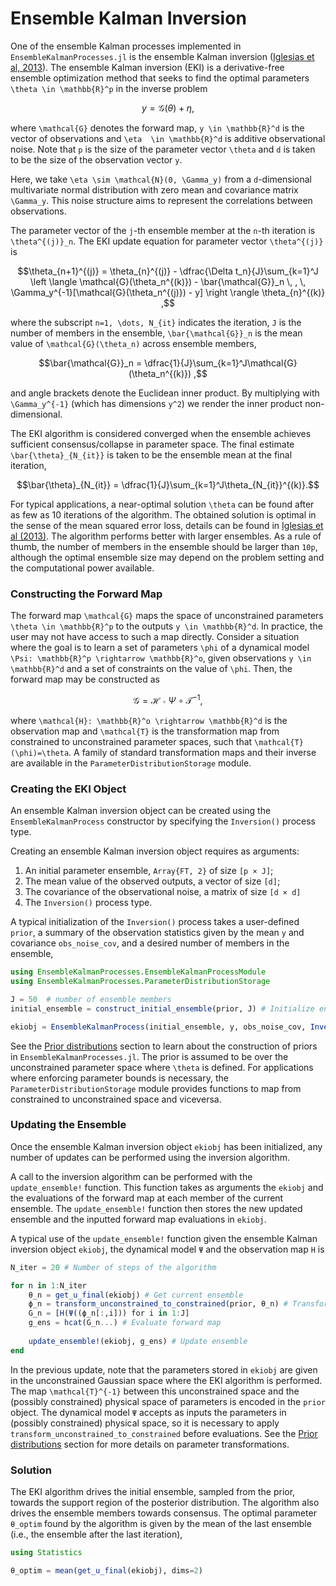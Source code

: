 # Ensemble Kalman Inversion

One of the ensemble Kalman processes implemented in `EnsembleKalmanProcesses.jl` is the ensemble
Kalman inversion ([Iglesias et al, 2013](http://dx.doi.org/10.1088/0266-5611/29/4/045001)).
The ensemble Kalman inversion (EKI) is a derivative-free ensemble optimization method that seeks
to find the optimal parameters ``\theta \in \mathbb{R}^p`` in the inverse problem

```math
y = \mathcal{G}(\theta) + \eta,
```

where ``\mathcal{G}`` denotes the forward map, ``y \in \mathbb{R}^d`` is the vector of observations
and ``\eta  \in \mathbb{R}^d`` is additive observational noise. Note that ``p`` is the
size of the parameter vector ``\theta`` and ``d`` is taken to be the size of the observation
vector ``y``.

Here, we take ``\eta \sim \mathcal{N}(0, \Gamma_y)`` from a ``d``-dimensional multivariate
normal distribution with zero mean and covariance matrix ``\Gamma_y``.  This noise structure
aims to represent the correlations between observations.

The parameter vector of the ``j``-th ensemble member at the ``n``-th iteration is ``\theta^{(j)}_n``. The EKI update equation for parameter vector ``\theta^{(j)}`` is

```math
\theta_{n+1}^{(j)} = \theta_{n}^{(j)} - \dfrac{\Delta t_n}{J}\sum_{k=1}^J \left \langle \mathcal{G}(\theta_n^{(k)}) - \bar{\mathcal{G}}_n \, , \, \Gamma_y^{-1}[\mathcal{G}(\theta_n^{(j)}) - y] \right \rangle \theta_{n}^{(k)} ,
```

where the subscript ``n=1, \dots, N_{it}`` indicates the iteration, ``J`` is the number of
members in the ensemble, ``\bar{\mathcal{G}}_n`` is the mean value of ``\mathcal{G}(\theta_n)``
across ensemble members,

```math
\bar{\mathcal{G}}_n = \dfrac{1}{J}\sum_{k=1}^J\mathcal{G}(\theta_n^{(k)}) ,
```

and angle brackets denote the Euclidean inner product. By multiplying with ``\Gamma_y^{-1}``
(which has dimensions ``y^2``) we render the inner product non-dimensional.

The EKI algorithm is considered converged when the ensemble achieves sufficient consensus/collapse
in parameter space. The final estimate ``\bar{\theta}_{N_{it}}`` is taken to be the ensemble
mean at the final iteration,

```math
\bar{\theta}_{N_{it}} = \dfrac{1}{J}\sum_{k=1}^J\theta_{N_{it}}^{(k)}.
```

For typical applications, a near-optimal solution ``\theta`` can be found after as few as 10 iterations of the algorithm. The obtained solution is optimal in the sense of the mean squared error loss, details can be found in [Iglesias et al (2013)](http://dx.doi.org/10.1088/0266-5611/29/4/045001). The algorithm performs better with larger ensembles. As a rule of thumb, the number of members in the ensemble should be larger than ``10p``, although the optimal ensemble size may depend on the problem setting and the computational power available.

### Constructing the Forward Map

The forward map ``\mathcal{G}`` maps the space of unconstrained parameters ``\theta \in \mathbb{R}^p`` to the outputs ``y \in \mathbb{R}^d``. In practice, the user may not have access to such a map directly. Consider a situation where the goal is to learn a set of parameters ``\phi`` of a dynamical model ``\Psi: \mathbb{R}^p \rightarrow \mathbb{R}^o``, given observations ``y \in \mathbb{R}^d`` and a set of constraints on the value of ``\phi``. Then, the forward map may be constructed as

```math
\mathcal{G} = \mathcal{H} \circ \Psi \circ \mathcal{T}^{-1},
```

where ``\mathcal{H}: \mathbb{R}^o \rightarrow \mathbb{R}^d`` is the observation map and ``\mathcal{T}`` is the transformation map from constrained to unconstrained parameter spaces, such that ``\mathcal{T}(\phi)=\theta``. A family of standard transformation maps and their inverse are available in the `ParameterDistributionStorage` module.

### Creating the EKI Object

An ensemble Kalman inversion object can be created using the `EnsembleKalmanProcess` constructor by specifying the `Inversion()` process type.

Creating an ensemble Kalman inversion object requires as arguments:
 1. An initial parameter ensemble, `Array{FT, 2}` of size `[p × J]`;
 2. The mean value of the observed outputs, a vector of size `[d]`;
 3. The covariance of the observational noise, a matrix of size `[d × d]`
 4. The `Inversion()` process type.

A typical initialization of the `Inversion()` process takes a user-defined `prior`, a summary of the observation statistics given by the mean `y` and covariance `obs_noise_cov`, and a desired number of members in the ensemble,
```julia
using EnsembleKalmanProcesses.EnsembleKalmanProcessModule
using EnsembleKalmanProcesses.ParameterDistributionStorage

J = 50  # number of ensemble members
initial_ensemble = construct_initial_ensemble(prior, J) # Initialize ensemble from prior

ekiobj = EnsembleKalmanProcess(initial_ensemble, y, obs_noise_cov, Inversion())
```

See the [Prior distributions](https://clima.github.io/EnsembleKalmanProcesses.jl/previews/PR21/parameter_distributions/) section to learn about the construction of priors in `EnsembleKalmanProcesses.jl`. The prior is assumed to be over the unconstrained parameter space where ``\theta`` is defined. For applications where enforcing parameter bounds is necessary, the `ParameterDistributionStorage` module provides functions to map from constrained to unconstrained space and viceversa. 

### Updating the Ensemble

Once the ensemble Kalman inversion object `ekiobj` has been initialized, any number of updates can be performed using the inversion algorithm.

A call to the inversion algorithm can be performed with the `update_ensemble!` function. This function takes as arguments the `ekiobj` and the evaluations of the forward map at each member of the current ensemble. The `update_ensemble!` function then stores the new updated ensemble and the inputted forward map evaluations in `ekiobj`. 

A typical use of the `update_ensemble!` function given the ensemble Kalman inversion object `ekiobj`, the dynamical model `Ψ` and the observation map `H` is
```julia
N_iter = 20 # Number of steps of the algorithm

for n in 1:N_iter
    θ_n = get_u_final(ekiobj) # Get current ensemble
    ϕ_n = transform_unconstrained_to_constrained(prior, θ_n) # Transform parameters to physical/constrained space
    G_n = [H(Ψ((ϕ_n[:,i])) for i in 1:J]
    g_ens = hcat(G_n...) # Evaluate forward map
    
    update_ensemble!(ekiobj, g_ens) # Update ensemble
end
```

In the previous update, note that the parameters stored in `ekiobj` are given in the unconstrained Gaussian space where the EKI algorithm is performed. The map ``\mathcal{T}^{-1}`` between this unconstrained space and the (possibly constrained) physical space of parameters is encoded in the `prior` object. The dynamical model `Ψ` accepts as inputs the parameters in (possibly constrained) physical space, so it is necessary to apply `transform_unconstrained_to_constrained` before evaluations. See the [Prior distributions](https://clima.github.io/EnsembleKalmanProcesses.jl/previews/PR21/parameter_distributions/) section for more details on parameter transformations.

### Solution

The EKI algorithm drives the initial ensemble, sampled from the prior, towards the support region of the posterior distribution. The algorithm also drives the ensemble members towards consensus. The optimal parameter `θ_optim` found by the algorithm is given by the mean of the last ensemble (i.e., the ensemble after the last iteration),

```julia
using Statistics

θ_optim = mean(get_u_final(ekiobj), dims=2)
```
